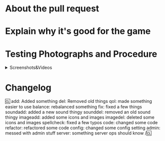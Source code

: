 <!-- Write **BELOW** The Headers and **ABOVE** The comments else it may not be viewable. -->

# About the pull request

<!-- Remove this text and explain what the purpose of your PR is.

Mention if you have tested your changes. If you changed a map, make sure you used the mapmerge tool.
If this is an Issue Correction, you can type "Fixes Issue #169420" to link the PR to the corresponding Issue number #169420.

Remember: something that is self-evident to you might not be to others. Explain your rationale fully, even if you feel it goes without saying.-->

# Explain why it's good for the game

<!-- Please add a short description of why you think these changes would benefit the game. If you can't justify it in words, it might not be worth adding, and may discourage maintainers from reviewing or merging your PR. This section is not strictly required for (non-controversial) fix PRs or backend PRs. -->


# Testing Photographs and Procedure
<!-- Include any screenshots/videos/debugging steps of the modified code functioning successfully, ideally including edge cases. -->
<details>
<summary>Screenshots&Videos</summary>

Put screenshots and videos here with an empty line between the screenshots and the `<details>` tags.

</details>


# Changelog

<!-- If your PR modifies aspects of the game that can be concretely observed by players or admins you should add a changelog. If your change does NOT meet this description, remove this section. Be sure to properly mark your PRs to prevent unnecessary GBP loss. Please note that maintainers freely reserve the right to remove and add tags should they deem it appropriate. You can attempt to finagle the system all you want, but it's best to shoot for clear communication right off the bat. -->
<!-- If you add a name after the ':cl', that name will be used in the changelog. You must add your CKEY after the CL if your GitHub name doesn't match. Be sure to properly mark your PRs to prevent unnecessary GBP loss. Maintainers freely reserve the right to remove and add tags should they deem it appropriate. -->

:cl:
add: Added something
del: Removed old things
qol: made something easier to use
balance: rebalanced something
fix: fixed a few things
soundadd: added a new sound thingy
sounddel: removed an old sound thingy
imageadd: added some icons and images
imagedel: deleted some icons and images
spellcheck: fixed a few typos
code: changed some code
refactor: refactored some code
config: changed some config setting
admin: messed with admin stuff
server: something server ops should know
/:cl:

<!-- Both :cl:'s are required for the changelog to work! -->
